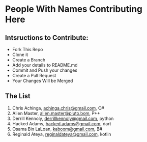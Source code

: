 # People With Names Contributing Here

## Intsructions to Contribute:

- Fork This Repo
- Clone it
- Create a Branch
- Add your details to README.md
- Commit and Push your changes
- Create a Pull Request
- Your Changes Will be Merged

## The List
<!-- are you serious with your phone? -->

1. Chris Achinga, achinga.chris@gmail.com, C#
2. Alien Master, alien.master@pluto.bom, P++
1. Derrill Kennoly, derrillkennoly@gmail.com, python
3. Hacked Adams, hacked.adams@gmail.com, dart
1. Osama Bin LaLoan, kaboom@gmail.com, B#
5. Reginald Ateya, reginaldateya@gmail.com, kotlin

